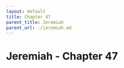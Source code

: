 ```yaml
---
layout: default
title: Chapter 47
parent_title: Jeremiah
parent_url: ./jeremiah.md
---
```


# Jeremiah - Chapter 47
